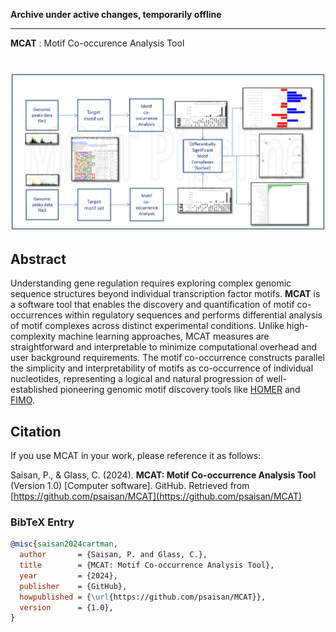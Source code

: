 **Archive under active changes, temporarily offline**

---

**MCAT** : Motif Co-occurence Analysis Tool

#

<img src="Images/pipeline2.0.PNG"  style="border: 0;"/>

## Abstract

Understanding gene regulation requires exploring complex genomic sequence structures beyond individual transcription factor motifs. **MCAT** is a software tool that enables the discovery and quantification of motif co-occurrences within regulatory sequences and performs differential analysis of motif complexes across distinct experimental conditions. Unlike high-complexity machine learning approaches, MCAT measures are straightforward and interpretable to minimize computational overhead and user background requirements. The motif co-occurrence constructs parallel the simplicity and interpretability of motifs as co-occurrence of individual nucleotides, representing a logical and natural progression of well-established pioneering genomic motif discovery tools like [HOMER](http://homer.ucsd.edu/homer/) and [FIMO](https://meme-suite.org/meme/tools/fimo).


## Citation   

If you use MCAT in your work, please reference it as follows:

Saisan, P., & Glass, C. (2024). **MCAT: Motif Co-occurrence Analysis Tool** (Version 1.0) [Computer software]. GitHub. Retrieved from [https://github.com/psaisan/MCAT](https://github.com/psaisan/MCAT)

### BibTeX Entry

```bibtex
@misc{saisan2024cartman,
  author       = {Saisan, P. and Glass, C.},
  title        = {MCAT: Motif Co-occurrence Analysis Tool},
  year         = {2024},
  publisher    = {GitHub},
  howpublished = {\url{https://github.com/psaisan/MCAT}},
  version      = {1.0},
}
```
